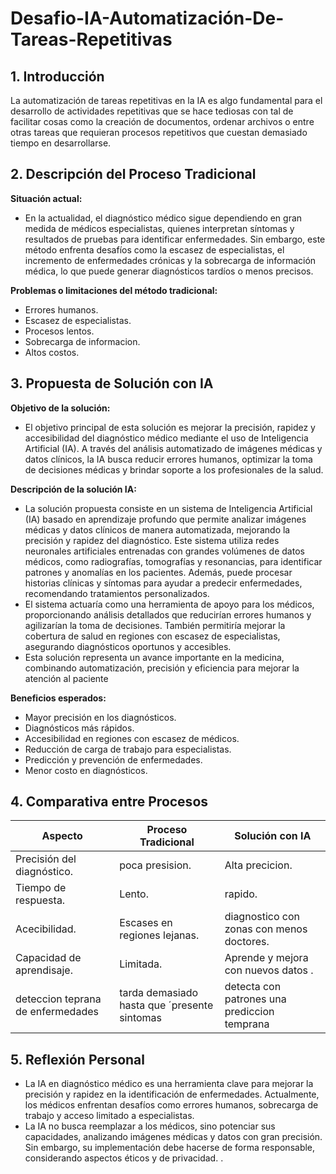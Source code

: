 # Desafio-IA-Automatización-De-Tareas-Repetitivas

## 1. Introducción
La automatización de tareas repetitivas en la IA es algo fundamental para el desarrollo de actividades repetitivas que se hace tediosas con tal de facilitar cosas como la creación de documentos, ordenar archivos o entre otras tareas que requieran procesos repetitivos que cuestan demasiado tiempo en desarrollarse.

## 2. Descripción del Proceso Tradicional
**Situación actual:**
- En la actualidad, el diagnóstico médico sigue dependiendo en gran medida de médicos especialistas, quienes interpretan síntomas y resultados de pruebas para identificar enfermedades. Sin embargo, este método enfrenta desafíos como la escasez de especialistas, el incremento de enfermedades crónicas y la sobrecarga de información médica, lo que puede generar diagnósticos tardíos o menos precisos.

**Problemas o limitaciones del método tradicional:**  
- Errores humanos.
- Escasez de especialistas.
- Procesos lentos. 
- Sobrecarga de informacion.
- Altos costos.

## 3. Propuesta de Solución con IA
**Objetivo de la solución:**  
- El objetivo principal de esta solución es mejorar la precisión, rapidez y accesibilidad del diagnóstico médico mediante el uso de Inteligencia Artificial (IA). A través del análisis automatizado de imágenes médicas y datos clínicos, la IA busca reducir errores humanos, optimizar la toma de decisiones médicas y brindar soporte a los profesionales de la salud.
  
**Descripción de la solución IA:**  

- La solución propuesta consiste en un sistema de Inteligencia Artificial (IA) basado en aprendizaje profundo que permite analizar imágenes médicas y datos clínicos de manera automatizada, mejorando la precisión y rapidez del diagnóstico.
Este sistema utiliza redes neuronales artificiales entrenadas con grandes volúmenes de datos médicos, como radiografías, tomografías y resonancias, para identificar patrones y anomalías en los pacientes. Además, puede procesar historias clínicas y síntomas para ayudar a predecir enfermedades, recomendando tratamientos personalizados.
- El sistema actuaría como una herramienta de apoyo para los médicos, proporcionando análisis detallados que reducirían errores humanos y agilizarían la toma de decisiones. También permitiría mejorar la cobertura de salud en regiones con escasez de especialistas, asegurando diagnósticos oportunos y accesibles.
- Esta solución representa un avance importante en la medicina, combinando automatización, precisión y eficiencia para mejorar la atención al paciente

**Beneficios esperados:**  
- Mayor precisión en los diagnósticos.
- Diagnósticos más rápidos.
- Accesibilidad en regiones con escasez de médicos.  
- Reducción de carga de trabajo para especialistas.
- Predicción y prevención de enfermedades.
- Menor costo en diagnósticos.

## 4. Comparativa entre Procesos

| Aspecto                    | Proceso Tradicional              | Solución con IA                         |
|----------------------------|----------------------------------|-----------------------------------------|
| Precisión del diagnóstico.   | poca presision.                            | Alta precicion.                       |
| Tiempo de respuesta.           |  Lento.| rapido.                         |
| Acecibilidad. | Escases en regiones lejanas.                         | diagnostico con zonas con menos doctores.                  |
| Capacidad de aprendisaje.              | Limitada.                         | Aprende y mejora con nuevos datos .     |
| deteccion teprana de enfermedades     | tarda demasiado hasta que ´presente sintomas   | detecta con patrones una prediccion temprana 

## 5. Reflexión Personal

- La IA en diagnóstico médico es una herramienta clave para mejorar la precisión y rapidez en la identificación de enfermedades. Actualmente, los médicos enfrentan desafíos como errores humanos, sobrecarga de trabajo y acceso limitado a especialistas.
- La IA no busca reemplazar a los médicos, sino potenciar sus capacidades, analizando imágenes médicas y datos con gran precisión. Sin embargo, su implementación debe hacerse de forma responsable, considerando aspectos éticos y de privacidad.
.
